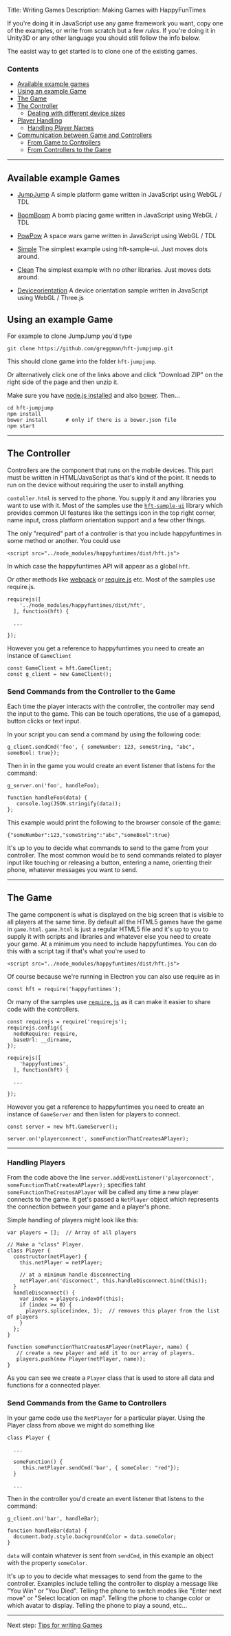 Title: Writing Games
Description: Making Games with HappyFunTimes

If you're doing it in JavaScript use any game framework you want, copy one of the examples,
or write from scratch but a few *rules*. If you're doing it in Unity3D or any other language
you should still follow the info below.

The easist way to get started is to clone one of the existing games.

### Contents

* [Available example games](#available-example-games)
* [Using an example Game](#using-an-example-game)
* [The Game](#the-game)
* [The Controller](#the-controller)
    * [Dealing with different device sizes](#dealing-with-different-device-sizes)
* [Player Handling](#player-handling)
    * [Handling Player Names](#handling-player-names)
* [Communication between Game and Controllers](#communication-between-game-and-controllers)
    * [From Game to Controllers](#send-commands-from-the-game-to-controllers)
    * [From Controllers to the Game](#send-commands-from-the-controller-to-the-game)

---

## Available example Games

*   [JumpJump](http://github.com/greggman/hft-jumpjump)
    A simple platform game written in JavaScript using WebGL / TDL

*   [BoomBoom](http://github.com/greggman/hft-boomboom)
    A bomb placing game written in JavaScript using WebGL / TDL

*   [PowPow](http://github.com/greggman/hft-powpow)
    A space wars game written in JavaScript using WebGL / TDL

*   [Simple](http://github.com/greggman/hft-simple)
    The simplest example using hft-sample-ui. Just moves dots around.

*   [Clean](http://github.com/greggman/hft-clean)
    The simplest example with no other libraries. Just moves dots around.

*   [Deviceorientation](http://github.com/greggman/hft-deviceorientation)
    A device orientation sample written in JavaScript using WebGL / Three.js

## Using an example Game

For example to clone JumpJump you'd type

    git clone https://github.com/greggman/hft-jumpjump.git

This should clone game into the folder `hft-jumpjump`.

Or alternatively click one of the links above and click "Download ZIP" on the right side of the page and
then unzip it.

Make sure you have [node.js installed](http://nodejs.org) and also [bower](http://bower.io). Then...

    cd hft-jumpjump
    npm install
    bower install      # only if there is a bower.json file
    npm start

---

## The Controller

Controllers are the component that runs on the mobile devices. This part must be
written in HTML/JavaScript as that's kind of the point. It needs to run on the
device without requiring the user to install anything.

`contoller.html` is served to the phone. You supply it and any libraries you
want to use with it. Most of the samples use the [`hft-sample-ui`](https://github.com/greggman/hft-sample-ui)
library which provides common UI features like the settings icon in the top right corner, name input, cross
platform orientation support and a few other things.

The only "required" part of a controller is that you include happyfuntimes in some
method or another. You could use

    <script src="../node_modules/happyfuntimes/dist/hft.js">

In which case the happyfuntimes API will appear as a global `hft`.

Or other methods like [webpack](https://webpack.github.io) or [require.js](http://requirejs.org/)
etc. Most of the samples use require.js.

    requirejs([
        '../node_modules/happyfuntimes/dist/hft',
      ], function(hft) {

      ...

    });

However you get a reference to happyfuntimes you need to create an instance
of `GameClient`

    const GameClient = hft.GameClient;
    const g_client = new GameClient();

### Send Commands from the Controller to the Game

Each time the player interacts with the controller, the controller may send the input to
the game. This can be touch operations, the use of a gamepad, button clicks or text
input.

In your script you can send a command by using the following code:

    g_client.sendCmd('foo', { someNumber: 123, someString, "abc", someBool: true});

Then in in the game you would create an event listener that listens for the command:

    g_server.on('foo', handleFoo);

    function handleFoo(data) {
       console.log(JSON.stringify(data));
    };

This example would print the following to the browser console of the game:

    {"someNumber":123,"someString":"abc","someBool":true}

It's up to you to decide what commands to send to the game from your controller. The most
common would be to send commands related to player input like touching or releasing a button,
entering a name, orienting their phone, whatever messages you want to send.

---

## The Game

The game component is what is displayed on the big screen that is visible to all players
at the same time. By default all the HTML5 games have the game in `game.html`. `game.html`
is just a regular HTML5 file and it's up to you to supply it with scripts and libraries
and whatever else you need to create your game. At a minimum you need to include
happyfuntimes. You can do this with a script tag if that's what you're used to

    <script src="../node_modules/happyfuntimes/dist/hft.js">

Of course because we're running in Electron you can also use require as in

    const hft = require('happyfuntimes');

Or many of the samples use [`require.js`](http://requirejs.org/) as it can make it
easier to share code with the controllers.

    const requirejs = require('requirejs');
    requirejs.config({
      nodeRequire: require,
      baseUrl: __dirname,
    });

    requirejs([
        'happyfuntimes',
      ], function(hft) {

      ...

    });


However you get a reference to happyfuntimes you need to create an instance
of `GameServer` and then listen for players to connect.

    const server = new hft.GameServer();

    server.on('playerconnect', someFunctionThatCreatesAPlayer);

---

### Handling Players

From the code above the line `server.addEventListener('playerconnect', someFunctionThatCreatesAPlayer);`
specifies taht `someFunctionTheCreatesAPlayer` will be called any time a new player connects to the game.
It get's passed a `NetPlayer` object which represents the connection between your game and a player's phone.

Simple handling of players might look like this:

    var players = [];  // Array of all players

    // Make a "class" Player.
    class Player {
      constructor(netPlayer) {
        this.netPlayer = netPlayer;

        // at a minimum handle disconnecting
        netPlayer.on('disconnect', this.handleDisconnect.bind(this));
      }
      handleDisconnect() {
        var index = players.indexOf(this);
        if (index >= 0) {
          players.splice(index, 1);  // removes this player from the list of players
        }
      };
    }

    function someFunctionThatCreatesAPlayeer(netPlayer, name) {
       // create a new player and add it to our array of players.
       players.push(new Player(netPlayer, name));
    }

As you can see we create a `Player` class that is used to store all data and functions
for a connected player.

### Send Commands from the Game to Controllers

In your game code use the `NetPlayer` for a particular player. Using the Player class from above
we might do something like

    class Player {

      ...

      someFunction() {
         this.netPlayer.sendCmd('bar', { someColor: "red"});
      }

      ...

Then in the controller you'd create an event listener that listens to the command:

    g_client.on('bar', handleBar);

    function handleBar(data) {
      document.body.style.backgroundColor = data.someColor;
    }

`data` will contain whatever is sent from `sendCmd`, in this example an object with the
property `someColor`.

It's up to you to decide what messages to send from the game to the controller. Examples include
telling the controller to display a message like "You Win" or "You Died". Telling the phone to
switch modes like "Enter next move" or "Select location on map". Telling the phone to change
color or which avatar to display. Telling the phone to play a sound, etc...

---

Next step: [Tips for writing Games](tips.md)
